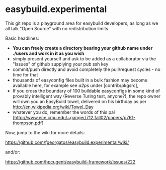 easybuild.experimental
======================

This git repo is a playground area for easybuild developers, as long as we all talk "Open Source" with no redistribution limits.

Basic headlines:
* **You can freely create a directory bearing your github name under ./users and work in it as you wish**
* simply present yourself and ask to be added as a collaborator via the "Issues" of github supplying your pub ssh key
* commit/push directly and avoid completely the pull/request cycles - no time for that
* thousands of easyconfig files built in a bulk fashion may become available here, for example see *a2ps* under [contrib/pkgsrc], 
* If you cross the boundary of 100 buildable easyconfigs in some kind of provably intelligent way (Reverse Turing test, anyone?),
  the repo owner will own you an EasyBuild towel, delivered on his birthday as per http://en.wikipedia.org/wiki/Towel_Day
* whatever you do, remember the words of this pal [http://www.ece.cmu.edu/~ganger/712.fall02/papers/p761-thompson.pdf]

Now, jump to the wiki for more details:

https://github.com/fgeorgatos/easybuild.experimental/wiki/

and/or: 

https://github.com/hpcugent/easybuild-framework/issues/222
